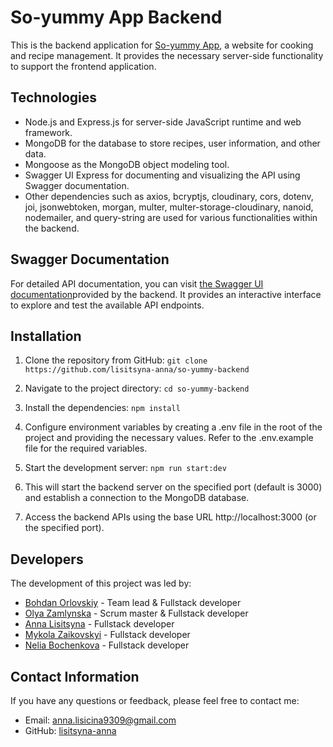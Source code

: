 # So-yummy App Backend

This is the backend application for
[So-yummy App](https://bohdan100.github.io/so-yummy-frontend/main), a website for cooking and recipe
management. It provides the necessary server-side functionality to support the frontend application.

## Technologies

- Node.js and Express.js for server-side JavaScript runtime and web framework.
- MongoDB for the database to store recipes, user information, and other data.
- Mongoose as the MongoDB object modeling tool.
- Swagger UI Express for documenting and visualizing the API using Swagger documentation.
- Other dependencies such as axios, bcryptjs, cloudinary, cors, dotenv, joi, jsonwebtoken, morgan,
  multer, multer-storage-cloudinary, nanoid, nodemailer, and query-string are used for various
  functionalities within the backend.

## Swagger Documentation

For detailed API documentation, you can visit
[the Swagger UI documentation](https://so-yummy-98ev.onrender.com/api-docs/)provided by the backend.
It provides an interactive interface to explore and test the available API endpoints.

## Installation

1. Clone the repository from GitHub: `git clone https://github.com/lisitsyna-anna/so-yummy-backend`

2. Navigate to the project directory: `cd so-yummy-backend`
3. Install the dependencies: `npm install`
4. Configure environment variables by creating a .env file in the root of the project and providing
   the necessary values. Refer to the .env.example file for the required variables.
5. Start the development server: `npm run start:dev`
6. This will start the backend server on the specified port (default is 3000) and establish a
   connection to the MongoDB database.
7. Access the backend APIs using the base URL http://localhost:3000 (or the specified port).

## Developers

The development of this project was led by:

- [Bohdan Orlovskiy](https://github.com/Bohdan100) - Team lead & Fullstack developer
- [Olya Zamlynska](https://github.com/olhazamlynska) - Scrum master & Fullstack developer
- [Anna Lisitsyna](https://github.com/lisitsyna-anna) - Fullstack developer
- [Mykola Zaikovskyi](https://github.com/mykola1982) - Fullstack developer
- [Nelia Bochenkova](https://github.com/Nelia95) - Fullstack developer

## Contact Information

If you have any questions or feedback, please feel free to contact me:

- Email: [anna.lisicina9309@gmail.com](mailto:anna.lisicina9309@gmail.com)
- GitHub: [lisitsyna-anna](https://github.com/lisitsyna-anna)
